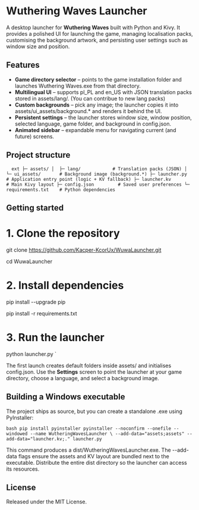 # Wuthering Waves Launcher

A desktop launcher for **Wuthering Waves** built with Python and Kivy. It provides a polished UI for launching the game, managing localisation packs, customising the background artwork, and persisting user settings such as window size and position.

## Features

- **Game directory selector** – points to the game installation folder and launches Wuthering Waves.exe from that directory.
- **Multilingual UI** – supports pl_PL and en_US with JSON translation packs stored in assets/lang/. (You can contribue to new lang packs)
- **Custom backgrounds** – pick any image; the launcher copies it into assets/ui_assets/background.* and renders it behind the UI.
- **Persistent settings** – the launcher stores window size, window position, selected language, game folder, and background in config.json.
- **Animated sidebar** – expandable menu for navigating current (and future) screens.

## Project structure

`	ext
├─ assets/
│  ├─ lang/            # Translation packs (JSON)
│  └─ ui_assets/       # Background image (background.*)
├─ launcher.py         # Application entry point (logic + KV fallback)
├─ launcher.kv         # Main Kivy layout
├─ config.json         # Saved user preferences
└─ requirements.txt    # Python dependencies
`

## Getting started

# 1. Clone the repository

git clone https://github.com/Kacper-KcorUx/WuwaLauncher.git

cd WuwaLauncher

# 2. Install dependencies

pip install --upgrade pip

pip install -r requirements.txt

# 3. Run the launcher
python launcher.py
`

The first launch creates default folders inside assets/ and initialises config.json. Use the **Settings** screen to point the launcher at your game directory, choose a language, and select a background image.

## Building a Windows executable

The project ships as source, but you can create a standalone .exe using PyInstaller:

`bash
pip install pyinstaller
pyinstaller --noconfirm --onefile --windowed --name WutheringWavesLauncher \
  --add-data="assets;assets" --add-data="launcher.kv;." launcher.py
`

This command produces a dist/WutheringWavesLauncher.exe. The --add-data flags ensure the assets and KV layout are bundled next to the executable. Distribute the entire dist directory so the launcher can access its resources.

## License

Released under the MIT License.
